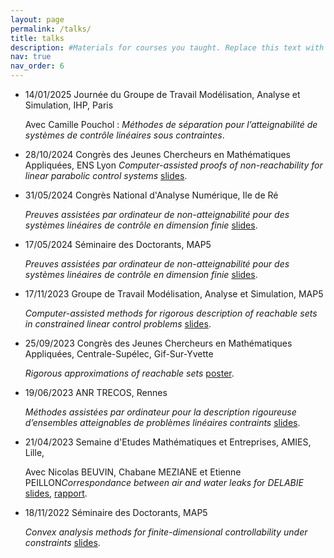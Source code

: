 ```yaml
---
layout: page
permalink: /talks/
title: talks
description: #Materials for courses you taught. Replace this text with your description.
nav: true
nav_order: 6
---
```


- 14/01/2025 Journée du Groupe de Travail Modélisation, Analyse et Simulation, IHP, Paris

  Avec Camille Pouchol : *Méthodes de séparation pour l’atteignabilité de systèmes de contrôle linéaires sous contraintes*.
  
- 28/10/2024 Congrès des Jeunes Chercheurs en Mathématiques Appliquées, ENS Lyon
  *Computer-assisted proofs of non-reachability for linear parabolic control systems*
  [slides](https://ivan-hasenohr.github.io/assets/pdf/241028_CJC_MA). 

- 31/05/2024 Congrès National d'Analyse Numérique, Ile de Ré

  *Preuves assistées par ordinateur de non-atteignabilité pour des systèmes linéaires de contrôle en dimension finie*
  [slides](https://ivan-hasenohr.github.io/assets/pdf/240531_CANUM). 

- 17/05/2024 Séminaire des Doctorants, MAP5

  *Preuves assistées par ordinateur de non-atteignabilité pour des systèmes linéaires de contrôle en dimension finie*
  [slides](https://ivan-hasenohr.github.io/assets/pdf/240517_GTE). 

- 17/11/2023 Groupe de Travail Modélisation, Analyse et Simulation, MAP5

  *Computer-assisted methods for rigorous description of reachable sets in constrained linear control problems*
  [slides](https://ivan-hasenohr.github.io/assets/pdf/231117_GTMAS). 

- 25/09/2023 Congrès des Jeunes Chercheurs en Mathématiques Appliquées, Centrale-Supélec, Gif-Sur-Yvette
  
  *Rigorous approximations of reachable sets*
  [poster](https://ivan-hasenohr.github.io/assets/pdf/230925_CJC_MA_poster). 

- 19/06/2023 ANR TRECOS, Rennes

  *Méthodes assistées par ordinateur pour la description rigoureuse d’ensembles atteignables de problèmes linéaires contraints*
  [slides](https://ivan-hasenohr.github.io/assets/pdf/230619_TRECOS). 

- 21/04/2023 Semaine d'Etudes Mathématiques et Entreprises, AMIES, Lille, 

  Avec Nicolas BEUVIN, Chabane MEZIANE et Etienne PEILLON*Correspondance between air and water leaks for DELABIE*
  [slides](https://ivan-hasenohr.github.io/assets/pdf/230421_DELABIE_slides),
  [rapport](https://ivan-hasenohr.github.io/assets/pdf/230608_DELABIE_rapport).

- 18/11/2022 Séminaire des Doctorants, MAP5

  *Convex analysis methods for finite-dimensional controllability under constraints*
  [slides](https://ivan-hasenohr.github.io/assets/pdf/221118_GTE). 
